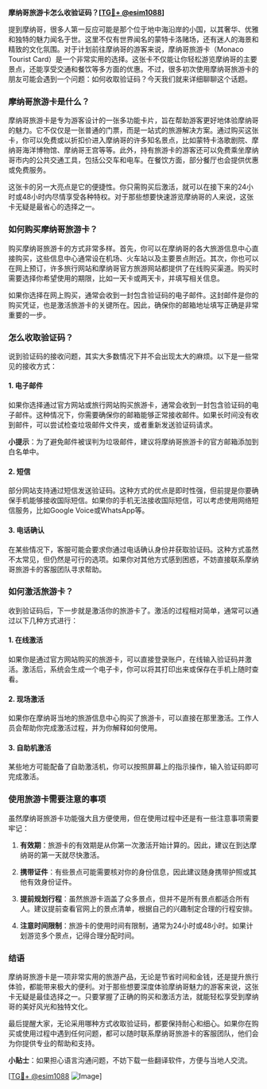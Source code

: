 **摩纳哥旅游卡怎么收验证码？[[TG💪+ @esim1088](https://t.me/s/esim1088)]**

提到摩纳哥，很多人第一反应可能是那个位于地中海沿岸的小国，以其奢华、优雅和独特的魅力闻名于世。这里不仅有世界闻名的蒙特卡洛赌场，还有迷人的海景和精致的文化氛围。对于计划前往摩纳哥的游客来说，摩纳哥旅游卡（Monaco Tourist Card）是一个非常实用的选择。这张卡不仅能让你轻松游览摩纳哥的主要景点，还能享受交通和餐饮等多方面的优惠。不过，很多初次使用摩纳哥旅游卡的朋友可能会遇到一个问题：如何收取验证码？今天我们就来详细聊聊这个话题。

### 摩纳哥旅游卡是什么？

摩纳哥旅游卡是专为游客设计的一张多功能卡片，旨在帮助游客更好地体验摩纳哥的魅力。它不仅仅是一张普通的门票，而是一站式的旅游解决方案。通过购买这张卡，你可以免费或以折扣价进入摩纳哥的许多知名景点，比如蒙特卡洛歌剧院、摩纳哥海洋博物馆、摩纳哥王宫等等。此外，持有旅游卡的游客还可以免费乘坐摩纳哥市内的公共交通工具，包括公交车和电车。在餐饮方面，部分餐厅也会提供优惠或免费服务。

这张卡的另一大亮点是它的便捷性。你只需购买后激活，就可以在接下来的24小时或48小时内尽情享受各种特权。对于那些想要快速游览摩纳哥的人来说，这张卡无疑是最省心的选择之一。

### 如何购买摩纳哥旅游卡？

购买摩纳哥旅游卡的方式非常多样。首先，你可以在摩纳哥的各大旅游信息中心直接购买，这些信息中心通常设在机场、火车站以及主要景点附近。其次，你也可以在网上预订，许多旅行网站和摩纳哥官方旅游网站都提供了在线购买渠道。购买时需要选择你希望使用的期限，比如一天卡或两天卡，并填写相关信息。

如果你选择在网上购买，通常会收到一封包含验证码的电子邮件。这封邮件是你的购买凭证，也是激活旅游卡的关键所在。因此，确保你的邮箱地址填写正确是非常重要的一步。

### 怎么收取验证码？

说到验证码的接收问题，其实大多数情况下并不会出现太大的麻烦。以下是一些常见的接收方式：

#### 1. **电子邮件**
   如果你选择通过官方网站或旅行网站购买旅游卡，通常会收到一封包含验证码的电子邮件。这种情况下，你需要确保你的邮箱能够正常接收邮件。如果长时间没有收到邮件，可以尝试检查垃圾邮件文件夹，或者重新发送验证码请求。

   **小提示**：为了避免邮件被误判为垃圾邮件，建议将摩纳哥旅游卡的官方邮箱添加到白名单中。

#### 2. **短信**
   部分网站支持通过短信发送验证码。这种方式的优点是即时性强，但前提是你要确保手机能够接收国际短信。如果你的手机无法接收国际短信，可以考虑使用网络短信服务，比如Google Voice或WhatsApp等。

#### 3. **电话确认**
   在某些情况下，客服可能会要求你通过电话确认身份并获取验证码。这种方式虽然不太常见，但仍然是可行的选项。如果你对其他方式感到困惑，不妨直接联系摩纳哥旅游卡的客服团队寻求帮助。

### 如何激活旅游卡？

收到验证码后，下一步就是激活你的旅游卡了。激活的过程相对简单，通常可以通过以下几种方式进行：

#### 1. **在线激活**
   如果你是通过官方网站购买的旅游卡，可以直接登录账户，在线输入验证码并激活。激活后，系统会生成一个电子卡，你可以将其打印出来或保存在手机上随时查看。

#### 2. **现场激活**
   如果你在摩纳哥当地的旅游信息中心购买了旅游卡，可以直接在那里激活。工作人员会帮助你完成激活过程，并为你解释如何使用。

#### 3. **自助机激活**
   某些地方可能配备了自助激活机，你可以按照屏幕上的指示操作，输入验证码即可完成激活。

### 使用旅游卡需要注意的事项

虽然摩纳哥旅游卡功能强大且方便使用，但在使用过程中还是有一些注意事项需要牢记：

1. **有效期**：旅游卡的有效期是从你第一次激活开始计算的。因此，建议在到达摩纳哥的第一天就尽快激活。
   
2. **携带证件**：有些景点可能需要核对你的身份信息，因此建议随身携带护照或其他有效身份证件。

3. **提前规划行程**：虽然旅游卡涵盖了众多景点，但并不是所有景点都适合所有人。建议提前查看官网上的景点清单，根据自己的兴趣制定合理的行程安排。

4. **注意时间限制**：旅游卡的使用时间有限制，通常为24小时或48小时。如果计划游览多个景点，记得合理分配时间。

### 结语

摩纳哥旅游卡是一项非常实用的旅游产品，无论是节省时间和金钱，还是提升旅行体验，都能带来极大的便利。对于那些想要深度体验摩纳哥魅力的游客来说，这张卡无疑是最佳选择之一。只要掌握了正确的购买和激活方法，就能轻松享受到摩纳哥的美好风光和独特文化。

最后提醒大家，无论采用哪种方式收取验证码，都要保持耐心和细心。如果你在购买或使用过程中遇到任何问题，都可以随时联系摩纳哥旅游卡的客服团队，他们会为你提供专业的帮助和支持。

**小贴士**：如果担心语言沟通问题，不妨下载一些翻译软件，方便与当地人交流。

[[TG💪+ @esim1088](https://t.me/s/esim1088) ![Image](https://i.postimg.cc/4NQfJmqS/Snipaste-2025-05-13-00-14-12.png)]